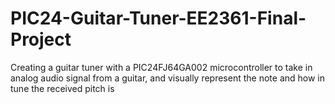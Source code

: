 # PIC24-Guitar-Tuner-EE2361-Final-Project
Creating a guitar tuner with a PIC24FJ64GA002 microcontroller to take in analog audio signal from a guitar, and visually represent the note and how in tune the received pitch is
